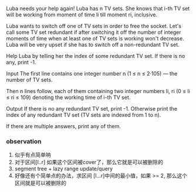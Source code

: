 Luba needs your help again! Luba has n TV sets. She knows that i-th TV set will be working from moment of time li till
moment ri, inclusive.

Luba wants to switch off one of TV sets in order to free the socket. Let's call some TV set redundant if after switching
it off the number of integer moments of time when at least one of TV sets is working won't decrease. Luba will be very
upset if she has to switch off a non-redundant TV set.

Help Luba by telling her the index of some redundant TV set. If there is no any, print -1.

Input
The first line contains one integer number n (1 ≤ n ≤ 2·105) — the number of TV sets.

Then n lines follow, each of them containing two integer numbers li, ri (0 ≤ li ≤ ri ≤ 109) denoting the working time of
i-th TV set.

Output
If there is no any redundant TV set, print -1. Otherwise print the index of any redundant TV set (TV sets are indexed
from 1 to n).

If there are multiple answers, print any of them.

### observation

1. 似乎有点简单呐
2. 对于区间[l..r] 如果这个区间被cover了，那么它就是可以被删除的
3. segment tree + lazy range update/query
4. 好像还有个简单点的办法，求区间 [l...r]中间的最小值，如果 >= 2, 那么这个区间就是可以被删除的